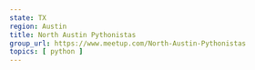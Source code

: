 ```yaml
---
state: TX
region: Austin
title: North Austin Pythonistas
group_url: https://www.meetup.com/North-Austin-Pythonistas
topics: [ python ]
---
```

